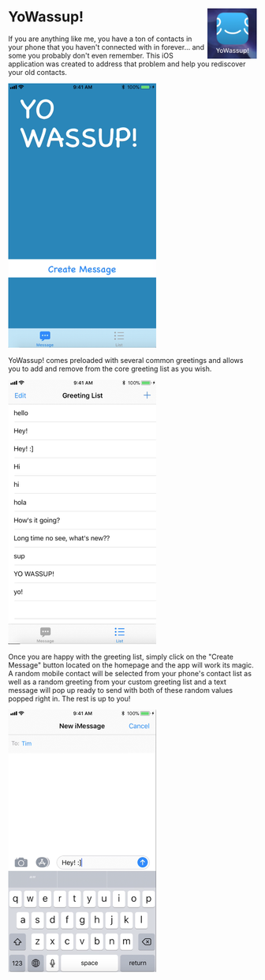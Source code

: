 # YoWassup! <img src="screenshots/icon.png" alt="App Icon" align="right" width="100" />
If you are anything like me, you have a ton of contacts in your phone that you haven't connected with in forever... and some you probably don't even remember. This iOS application was created to address that problem and help you rediscover your old contacts.

<img src="screenshots/homepage.png" alt="Homepage Screenshot" width="300">

YoWassup! comes preloaded with several common greetings and allows you to add and remove from the core greeting list as you wish.

<img src="screenshots/greetinglist.png" alt="Greeting List Screenshot" width="300" />

Once you are happy with the greeting list, simply click on the "Create Message" button located on the homepage and the app will work its magic. A random mobile contact will be selected from your phone's contact list as well as a random greeting from your custom greeting list and a text message will pop up ready to send with both of these random values popped right in. The rest is up to you!

<img src="screenshots/randomtext.png" alt="Random Text Screenshot" width="300" />
